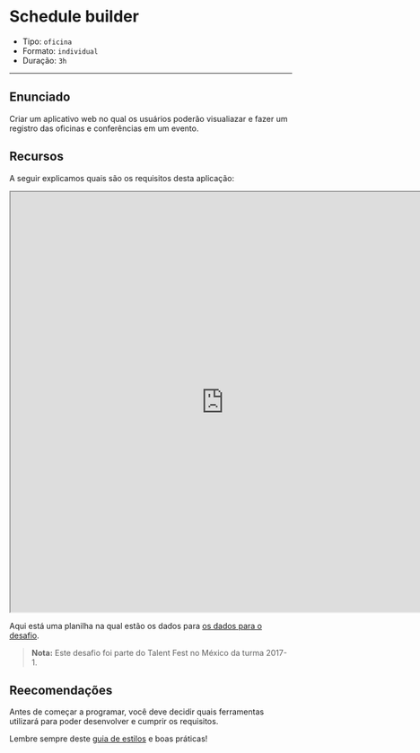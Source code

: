 # Schedule builder

- Tipo: `oficina`
- Formato: `individual`
- Duração: `3h`

***

## Enunciado

Criar um aplicativo web no qual os usuários poderão visualiazar e fazer um registro das oficinas e conferências em um evento.

## Recursos

A seguir explicamos quais são os requisitos desta aplicação:

<iframe src="https://drive.google.com/file/d/0B6GBtl-gO6LwWFpzY3Z3NVVZa0k/preview" width="760" height="749"></iframe>

Aqui está uma planilha na qual estão os dados para [os dados para o desafio](https://docs.google.com/spreadsheets/d/1hLTuPD5Fw7WruVMxbPS36-urZDwWR_Va1gJ_5Ttq87U/edit#gid=1596778419).

> **Nota:** Este desafio foi parte do Talent Fest no México da turma 2017-1.

## Reecomendações

Antes de começar a programar, você deve decidir quais ferramentas utilizará para poder desenvolver e cumprir os requisitos.

Lembre sempre deste [guia de estilos](https://github.com/Laboratoria/js-style-guide/) e boas práticas!